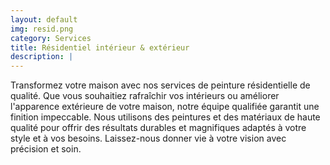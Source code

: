 ```yaml
---
layout: default
img: resid.png
category: Services
title: Résidentiel intérieur & extérieur
description: |
---
```

Transformez votre maison avec nos services de peinture résidentielle de qualité. Que vous souhaitiez rafraîchir vos intérieurs ou améliorer l'apparence extérieure de votre maison, notre équipe qualifiée garantit une finition impeccable. Nous utilisons des peintures et des matériaux de haute qualité pour offrir des résultats durables et magnifiques adaptés à votre style et à vos besoins. Laissez-nous donner vie à votre vision avec précision et soin.
